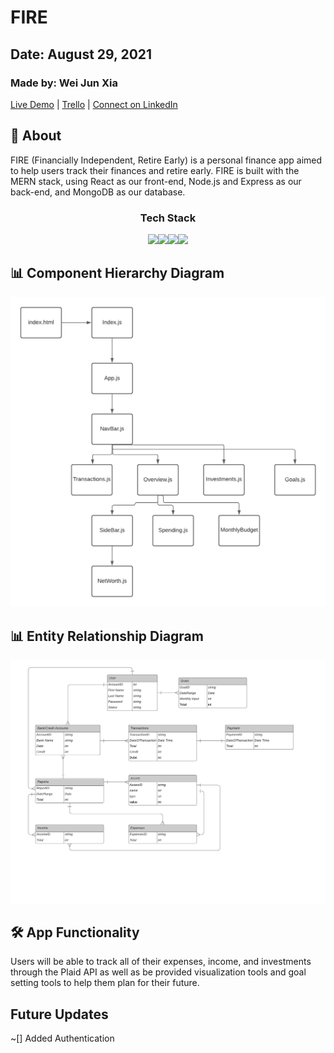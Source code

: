 # FIRE
## Date: August 29, 2021
### Made by: Wei Jun Xia

[Live Demo](https://shrouded-basin-08350.herokuapp.com/) | [Trello](https://trello.com/invite/b/WoAfMwPo/71536ca21cb742eadf450bc81c54582e/peronal-finanace-mern) | [Connect on LinkedIn](https://www.linkedin.com/in/w3i/)

## 📝 About
FIRE (Financially Independent, Retire Early) is a personal finance app aimed to help users track their finances and retire early. FIRE is built with the MERN stack, using React as our front-end, Node.js and Express as our back-end, and MongoDB as our database. 

<div align="center">
  <h3>Tech Stack</h3>
  <img src="https://1000logos.net/wp-content/uploads/2020/08/MongoDB-Logo.png" width="170" /><img src="https://www.sohamkamani.com/static/65137ed3c844d05124dcfdab28263c21/38cea/express-routing-logo.png" width="170" /><img src="https://www.metaltoad.com/sites/default/files/styles/large_personal_photo_870x500_/public/2020-05/react-js-blog-header.png?itok=VbfDeSgJ" width="170" /><img src="https://upload.wikimedia.org/wikipedia/commons/thumb/d/d9/Node.js_logo.svg/1200px-Node.js_logo.svg.png" width="150" />
</div>

## 📊 Component Hierarchy Diagram
![Component](images/FIREchd.png)

## 📊 Entity Relationship Diagram
![Entity Relationship Diagram](images/FIREerd.png)

## 🛠 App Functionality
Users will be able to track all of their expenses, income, and investments through the Plaid API as well as be provided visualization tools and goal setting tools to help them plan for their future. 

## Future Updates
~[] Added Authentication
